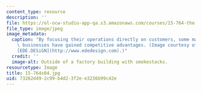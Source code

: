 ```yaml
---
content_type: resource
description: ''
file: https://ol-ocw-studio-app-qa.s3.amazonaws.com/courses/15-764-the-theory-of-operations-management-spring-2004/73262d492c99b4d23f2ee3236b99c42e_15-764s04.jpg
file_type: image/jpeg
image_metadata:
  caption: "By focusing their operations directly on customers, some manufacturing\
    \ businesses have gained competitive advantages. (Image courtesy of Ede Bittle,\_\
    [EDE.DESiGN](http://www.ededesign.com).)"
  credit: ''
  image-alt: Outside of a factory building with smokestacks.
resourcetype: Image
title: 15-764s04.jpg
uid: 73262d49-2c99-b4d2-3f2e-e3236b99c42e
---
```

